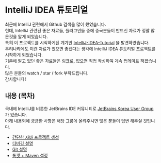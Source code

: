 # IntelliJ IDEA 튜토리얼

최근에 IntelliJ 관련해서 Github 검색을 많이 했었습니다.  
헌데, IntelliJ 관련된 좋은 자료들, 플러그인들 중에 중국분들이 만드신 자료가 정말 많은것을 알게 되었습니다.  
특히 이 프로젝트를 시작하게된 계기인 [IntelliJ-IDEA-Tutorial](https://github.com/judasn/IntelliJ-IDEA-Tutorial) 을 발견하였습니다.  
우리나라에도 이런 자료가 있으면 좋겠다는 생각에 IntelliJ IDEA 튜토리얼 프로젝트를 시작하게 되었습니다.  
기존에 알고 있던 좋은 자료들은 링크로, 없으면 직접 작성하여 계속 업데이트 하겠습니다.  
많은 분들의 watch / star / fork 부탁드립니다.  
감사합니다!

## 내용 (목차)

국내에 IntelliJ를 비롯한 JetBrains IDE 커뮤니티로 [JetBrains Korea User Group](https://www.facebook.com/groups/1821879151380372/) 가 있습니다.  
아래 내용외에 궁금한 사항은 해당 그룹에 올려주시면 많은 분들이 답변 해주실 것입니다.  

* [간단한 자바 프로젝트 생성](http://jojoldu.tistory.com/138)
* [디버깅 설명](http://jojoldu.tistory.com/149)
* [Git 설명](http://wit.nts-corp.com/2017/04/12/4399)
* [톰캣 + Maven 설정](http://jojoldu.tistory.com/10)

